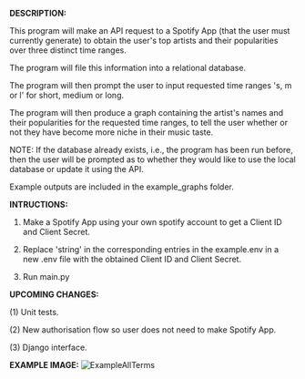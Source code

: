 **DESCRIPTION:**

This program will make an API request to a Spotify App (that the user must currently generate) to obtain the user's top artists and their popularities over three distinct time ranges.

The program will file this information into a relational database.

The program will then prompt the user to input requested time ranges 's, m or l' for short, medium or long.

The program will then produce a graph containing the artist's names and their popularities for the requested time ranges, to tell the user whether or not they have become more niche in their music taste.


NOTE: If the database already exists, i.e., the program has been run before, then the user will be prompted as to whether they would like to use the local database or update it using the API.

Example outputs are included in the example_graphs folder.




**INTRUCTIONS:**

1) Make a Spotify App using your own spotify account to get a Client ID and Client Secret.

2) Replace 'string' in the corresponding entries in the example.env in a new .env file with the obtained Client ID and Client Secret.
  
3) Run main.py




**UPCOMING CHANGES:**

(1) Unit tests.

(2) New authorisation flow so user does not need to make Spotify App.

(3) Django interface.




**EXAMPLE IMAGE:**
![ExampleAllTerms](https://github.com/jngoodman/SpotifyNiche/assets/140734696/ecc3a0a4-74eb-4602-a5b0-7fad9b8d6afd)
